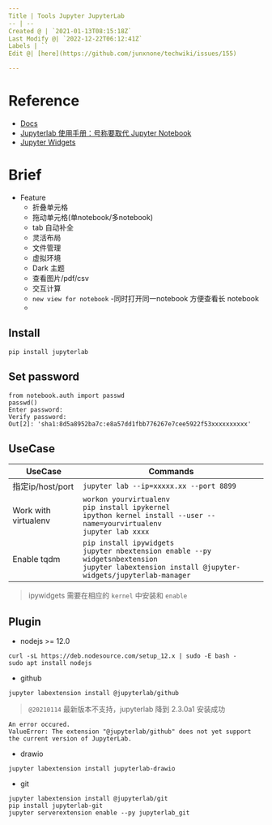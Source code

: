 ```yaml
---
Title | Tools Jupyter JupyterLab
-- | --
Created @ | `2021-01-13T08:15:18Z`
Last Modify @| `2022-12-22T06:12:41Z`
Labels | ``
Edit @| [here](https://github.com/junxnone/techwiki/issues/155)

---
```

# Reference
- [Docs](https://jupyterlab.readthedocs.io/en/stable/)
- [Jupyterlab 使用手册：号称要取代 Jupyter Notebook](https://cloud.tencent.com/developer/article/1509069)
- [Jupyter Widgets](https://ipywidgets.readthedocs.io/en/stable/user_install.html)

# Brief
- Feature
  - 折叠单元格
  - 拖动单元格(单notebook/多notebook)
  - tab 自动补全
  - 灵活布局
  - 文件管理
  - 虚拟环境
  - Dark 主题
  - 查看图片/pdf/csv
  - 交互计算
  - `new view for notebook` -同时打开同一notebook 方便查看长 notebook
  - 
## Install
```
pip install jupyterlab
```
## Set password
```
from notebook.auth import passwd
passwd()
Enter password:
Verify password:
Out[2]: 'sha1:8d5a8952ba7c:e8a57dd1fbb776267e7cee5922f53xxxxxxxxxx'
```

## UseCase

UseCase | Commands
-- | --
指定ip/host/port | `jupyter lab --ip=xxxxx.xx --port 8899`
Work with virtualenv | `workon yourvirtualenv`<br>`pip install ipykernel`<br>`ipython kernel install --user --name=yourvirtualenv`<br>`jupyter lab xxxx`
Enable tqdm | `pip install ipywidgets` <br> `jupyter nbextension enable --py widgetsnbextension` <br> `jupyter labextension install @jupyter-widgets/jupyterlab-manager`

> ipywidgets 需要在相应的 `kernel` 中安装和 `enable`

## Plugin
- nodejs >= 12.0

```
curl -sL https://deb.nodesource.com/setup_12.x | sudo -E bash -
sudo apt install nodejs
```
- github 
```
jupyter labextension install @jupyterlab/github
```
> `@20210114`  最新版本不支持，jupyterlab 降到 2.3.0a1 安装成功
```
An error occured.
ValueError: The extension "@jupyterlab/github" does not yet support the current version of JupyterLab.
```
- drawio
```
jupyter labextension install jupyterlab-drawio
```
- git
```
jupyter labextension install @jupyterlab/git
pip install jupyterlab-git
jupyter serverextension enable --py jupyterlab_git
```
